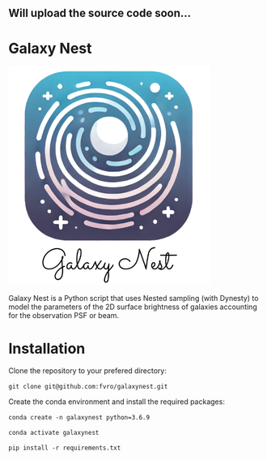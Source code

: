 ## Will upload the source code soon...

# Galaxy Nest

<img src="https://github.com/fvro/GalaxyNest/blob/master/logo/GalaxyNest_logo.png" width="400">

Galaxy Nest is a Python script that uses Nested sampling (with Dynesty) to model the parameters of the 2D surface brightness of galaxies accounting for the observation PSF or beam.

# Installation

Clone the repository to your prefered directory:

```
git clone git@github.com:fvro/galaxynest.git
```

Create the conda environment and install the required packages:

```
conda create -n galaxynest python=3.6.9
```

```
conda activate galaxynest
```

```
pip install -r requirements.txt
```
